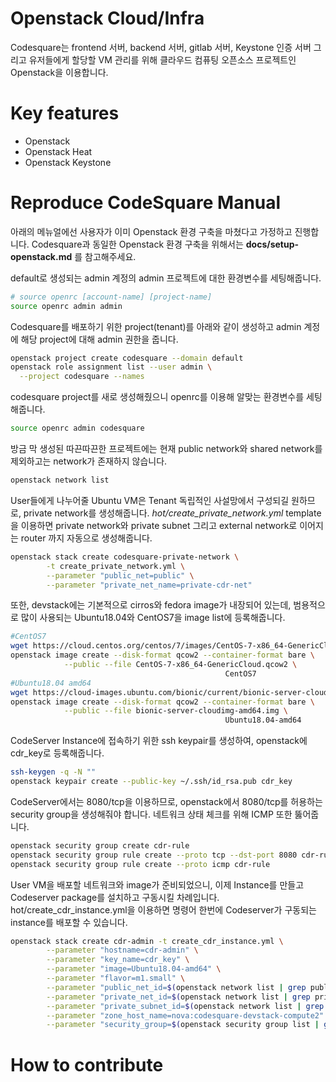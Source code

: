 # Openstack Cloud/Infra

Codesquare는 frontend 서버, backend 서버, gitlab 서버, Keystone 인증 서버 그리고 유저들에게 할당할 VM 관리를 위해 클라우드 컴퓨팅 오픈소스 프로젝트인 Openstack을 이용합니다. 

# Key features

- Openstack
- Openstack Heat
- Openstack Keystone

# Reproduce CodeSquare Manual

아래의 메뉴얼에선 사용자가 이미 Openstack 환경 구축을 마쳤다고 가정하고 진행합니다. Codesquare과 동일한 Openstack 환경 구축을 위해서는 **docs/setup-openstack.md** 를 참고해주세요.

default로 생성되는 admin 계정의 admin 프로젝트에 대한 환경변수를 세팅해줍니다.

```bash
# source openrc [account-name] [project-name]
source openrc admin admin
```

Codesquare를 배포하기 위한 project(tenant)를 아래와 같이 생성하고 admin 계정에 해당 project에 대해 admin 권한을 줍니다.

```bash
openstack project create codesquare --domain default
openstack role assignment list --user admin \
  --project codesquare --names
```

codesquare project를 새로 생성해줬으니 openrc를 이용해 알맞는 환경변수를 세팅해줍니다.

```bash
source openrc admin codesquare
```

방금 막 생성된 따끈따끈한 프로젝트에는 현재 public network와 shared network를 제외하고는 network가 존재하지 않습니다.

```bash
openstack network list
```

User들에게 나누어줄 Ubuntu VM은 Tenant 독립적인 사설망에서 구성되길 원하므로, private network를 생성해줍니다. *hot/create_private_network.yml* template 을 이용하면 private network와 private subnet 그리고 external network로 이어지는 router 까지 자동으로 생성해줍니다.

```bash
openstack stack create codesquare-private-network \
		-t create_private_network.yml \
		--parameter "public_net=public" \
		--parameter "private_net_name=private-cdr-net"
```

또한, devstack에는 기본적으로 cirros와 fedora image가 내장되어 있는데, 범용적으로 많이 사용되는 Ubuntu18.04와 CentOS7을 image list에 등록해줍니다.

```bash
#CentOS7
wget https://cloud.centos.org/centos/7/images/CentOS-7-x86_64-GenericCloud.qcow2
openstack image create --disk-format qcow2 --container-format bare \
			--public --file CentOS-7-x86_64-GenericCloud.qcow2 \
												CentOS7
#Ubuntu18.04 amd64
wget https://cloud-images.ubuntu.com/bionic/current/bionic-server-cloudimg-amd64.img
openstack image create --disk-format qcow2 --container-format bare \
			--public --file bionic-server-cloudimg-amd64.img \
												Ubuntu18.04-amd64
```

CodeServer Instance에 접속하기 위한 ssh keypair를 생성하여, openstack에 cdr_key로 등록해줍니다.

```bash
ssh-keygen -q -N ""
openstack keypair create --public-key ~/.ssh/id_rsa.pub cdr_key
```

CodeServer에서는 8080/tcp을 이용하므로, openstack에서 8080/tcp를 허용하는 security group을 생성해줘야 합니다. 네트워크 상태 체크를 위해 ICMP 또한 뚫어줍니다.

```bash
openstack security group create cdr-rule
openstack security group rule create --proto tcp --dst-port 8080 cdr-rule
openstack security group rule create --proto icmp cdr-rule
```

User VM을 배포할 네트워크와 image가 준비되었으니, 이제 Instance를 만들고 Codeserver package를 설치하고 구동시킬 차례입니다. hot/create_cdr_instance.yml을 이용하면 명령어 한번에 Codeserver가 구동되는 instance를 배포할 수 있습니다.

```bash
openstack stack create cdr-admin -t create_cdr_instance.yml \
		--parameter "hostname=cdr-admin" \
		--parameter "key_name=cdr_key" \
		--parameter "image=Ubuntu18.04-amd64" \
		--parameter "flavor=m1.small" \
		--parameter "public_net_id=$(openstack network list | grep public | cut -f2 -d '|' | tr -d ' ')" \
		--parameter "private_net_id=$(openstack network list | grep private-cdr-net | cut -f2 -d '|' | tr -d ' ')" \
		--parameter "private_subnet_id=$(openstack network list | grep private-cdr-net | cut -f4 -d '|' | tr -d ' ')" \
		--parameter "zone_host_name=nova:codesquare-devstack-compute2" \
		--parameter "security_group=$(openstack security group list | grep cdr-rule | cut -f2 -d '|' | tr -d ' ')"
```

# How to contribute
